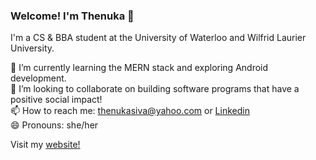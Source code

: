 ### Welcome! I'm Thenuka 👋

I'm a CS & BBA student at the University of Waterloo and Wilfrid Laurier University. 

🌱 I’m currently learning the MERN stack and exploring Android development. 
<br>
👯 I’m looking to collaborate on building software programs that have a positive social impact!
<br>
📫 How to reach me: thenukasiva@yahoo.com or [Linkedin](https://www.linkedin.com/in/thenukasiva/)
<br>
😄 Pronouns: she/her

Visit my [website!](https://thenukasiva.github.io)


